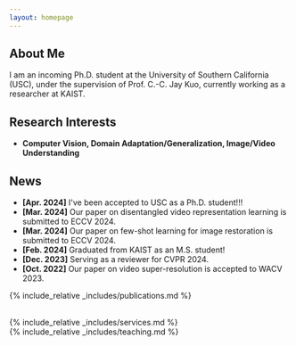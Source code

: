 ```yaml
---
layout: homepage
---
```


## About Me

I am an incoming Ph.D. student at the University of Southern California (USC), under the supervision of Prof. C.-C. Jay Kuo, currently working as a researcher at KAIST.
<!-- I'm an M.S. candidate at School of Computing, <a href="https://www.kaist.ac.kr/en/">Korea Advanced Institute of Science and Technology (KAIST)</a>, advised by <a href="http://cds.kaist.ac.kr/cdsn/?p=29">Prof. Dongman Lee</a>.  -->
<!-- Previously, I was advised by <a href="https://apl.hongik.ac.kr/professor">Prof. Young Yoon</a> in the Department of Computer Engineering, <a href="https://en.hongik.ac.kr/index.do">Hongik University</a>.  -->

## Research Interests

<!-- - **Computer Vision:** image/video understanding, general purpose vision model
- **Machine Learning:** meta-learning, transfer learning, representation learning -->
- **Computer Vision, Domain Adaptation/Generalization, Image/Video Understanding**

## News

- **[Apr. 2024]** I've been accepted to USC as a Ph.D. student!!!
- **[Mar. 2024]** Our paper on disentangled video representation learning is submitted to ECCV 2024.
- **[Mar. 2024]** Our paper on few-shot learning for image restoration is submitted to ECCV 2024.
- **[Feb. 2024]** Graduated from KAIST as an M.S. student!
- **[Dec. 2023]** Serving as a reviewer for CVPR 2024.
- **[Oct. 2022]** Our paper on video super-resolution is accepted to WACV 2023.
<!-- - **[Mar. 2022]** Joined CDSN Lab at KAIST as a M.S. student! -->

{% include_relative _includes/publications.md %}

<!-- {% include_relative _includes/projects.md %} -->
<br>
{% include_relative _includes/services.md %}
<br>
{% include_relative _includes/teaching.md %}
